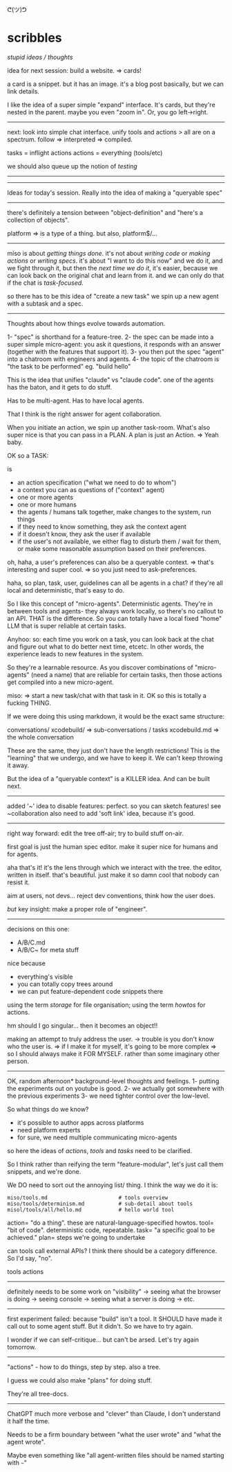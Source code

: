 ᕦ(ツ)ᕤ
# scribbles
*stupid ideas / thoughts*

idea for next session: build a website.
=> cards!

a card is a snippet.
but it has an image.
it's a blog post basically, but we can link details.

I like the idea of a super simple "expand" interface.
It's cards, but they're nested in the parent.
maybe you even "zoom in".
Or, you go left->right.


---------------------------------------------


next: look into simple chat interface.
unify tools and actions > all are on a spectrum.
follow => interpreted => compiled.

tasks = inflight actions
actions = everything (tools/etc)

we should also queue up the notion of *testing*

----------------------------------------------



--------------------------------------------------

Ideas for today's session. 
Really into the idea of making a "queryable spec"

--------------------------------------------------

there's definitely a tension between "object-definition" and "here's a collection of objects".

platform => is a type of a thing.
but also, platform$/...

--------------------------------------------------

miso is about *getting things done*.
it's not about *writing code* or *making actions* or *writing specs*.
it's about "I want to do this now"
and we do it, and we fight through it, but then the *next time we do it*, it's easier, because we can look back on the original chat and learn from it.
and we can only do that if the chat is *task-focused*.

so there has to be this idea of "create a new task"
we spin up a new agent with a subtask and a spec.

---------------------------------------------------

Thoughts about how things evolve towards automation.

1- "spec" is shorthand for a feature-tree.
2- the spec can be made into a super simple micro-agent: you ask it questions, it responds with an answer (together with the features that support it).
3- you then put the spec "agent" into a chatroom with engineers and agents.
4- the topic of the chatroom is "the task to be performed" eg. "build hello"

This is the idea that unifies "claude" vs "claude code".
one of the agents has the baton, and it gets to do stuff.

Has to be multi-agent.
Has to have local agents.

That I think is the right answer for agent collaboration.

When you initiate an action, we spin up another task-room.
What's also super nice is that you can pass in a PLAN.
A plan is just an Action. => Yeah baby.

OK so a TASK:

is 
- an action specification ("what we need to do to whom")
- a context you can as questions of ("context" agent)
- one or more agents
- one or more humans
- the agents / humans talk together, make changes to the system, run things
- if they need to know something, they ask the context agent
- if it doesn't know, they ask the user if available
- if the user's not available, we either flag to disturb them / wait for them, or make some reasonable assumption based on their preferences.

oh, haha, a user's preferences can also be a queryable context.
=> that's interesting and super cool.
=> so you just need to ask-preferences.

haha, so plan, task, user, guidelines can all be agents in a chat? 
if they're all local and deterministic, that's easy to do.

So I like this concept of "micro-agents". Deterministic agents. They're in between tools and agents- they always work locally, so there's no callout to an API. THAT is the difference. So you can totally have a local fixed "home" LLM that is super reliable at certain tasks.

Anyhoo: 
so:
each time you work on a task, you can look back at the chat and figure out what to do better next time, etcetc. In other words, the experience leads to new features in the system.

So they're a learnable resource.
As you discover combinations of "micro-agents" (need a name) that are reliable for certain tasks, then those actions get compiled into a new micro-agent.

miso: => start a new task/chat with that task in it.
OK so this is totally a fucking THING.

If we were doing this using markdown, it would be the exact same structure:

conversations/
    xcodebuild/         => sub-conversations / tasks
    xcodebuild.md       => the whole conversation

These are the same, they just don't have the length restrictions!
This is the "learning" that we undergo, and we have to keep it. We can't keep throwing it away.

But the idea of a "queryable context" is a KILLER idea.
And can be built next.


--------------------------

added '~' idea to disable features: perfect.
so you can sketch features! 
see ~collaboration
also need to add 'soft link' idea, because it's good.

--------------------------

right way forward:
edit the tree off-air; 
try to build stuff on-air.

first goal is just the human spec editor.
make it super nice for humans and for agents.

aha that's it! it's the lens through which we interact with the tree.
the editor, written in itself.
that's beautiful.
just make it so damn cool that nobody can resist it.

aim at users, not devs... reject dev conventions, think how the user does.

*but* key insight: make a proper role of "engineer".

--------------------------------------

decisions on this one:

- A/B/C.md 
- A/B/C~ for meta stuff

nice because
- everything's visible
- you can totally copy trees around
- we can put feature-dependent code snippets there

using the term *storage* for file organisation;
using the term *howtos* for actions.

hm should I go singular... then it becomes an object!!

making an attempt to truly address the user.
-> trouble is you don't know who the user is.
=> if I make it for myself, it's going to be more complex
=> so I should always make it FOR MYSELF. rather than some imaginary other person.






------------------------------------

OK, random afternoon* background-level thoughts and feelings.
1- putting the experiments out on youtube is good.
2- we actually got somewhere with the previous experiments
3- we need tighter control over the low-level.

So what things do we know?

- it's possible to author apps across platforms
- need platform experts
- for sure, we need multiple communicating micro-agents

so here the ideas of *actions*, *tools* and *tasks* need to be clarified.

So I think rather than reifying the term "feature-modular", let's just call them snippets, and we're done.

We DO need to sort out the annoying list/ thing. I think the way we do it is:

    miso/tools.md                       # tools overview
    miso/tools/determinism.md           # sub-detail about tools
    misol/tools/all/hello.md            # hello world tool

action= "do a thing". these are natural-language-specified howtos.
tool= "bit of code". deterministic code, repeatable.
task= "a specific goal to be achieved."
plan= steps we're going to undertake

can tools call external APIs?
I think there should be a category difference. So I'd say, "no".

tools
actions

----------------------------------

definitely needs to be some work on "visibility"
-> seeing what the browser is doing
-> seeing console
-> seeing what a server is doing
-> etc.

-----------------------------------

first experiment failed: because "build" isn't a tool.
It SHOULD have made it call out to some agent stuff.
But it didn't. So we have to try again.

I wonder if we can self-critique... but can't be arsed.
Let's try again tomorrow.

-----------------------------------

"actions" - how to do things, step by step.
also a tree.

I guess we could also make "plans" for doing stuff.

They're all tree-docs.

-------------------------------------

ChatGPT much more verbose and "clever" than Claude, I don't understand it half the time.

Needs to be a firm boundary between "what the user wrote" and "what the agent wrote".

Maybe even something like "all agent-written files should be named starting with `~`"





